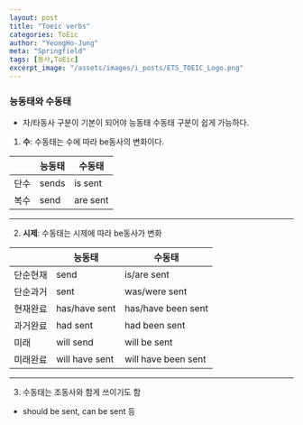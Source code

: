 ```yaml
---
layout: post
title: "Toeic verbs"
categories: ToEic
author: "YeongHo-Jung"
meta: "Springfield"
tags: [동사,ToEic]
excerpt_image: "/assets/images/i_posts/ETS_TOEIC_Logo.png"
---
```


### 능동태와 수동태
* 자/타동사 구분이 기본이 되어야 능동태 수동태 구분이 쉽게 가능하다.

1. **수**: 수동태는 수에 따라 be동사의 변화이다.

|   | 능동태 | 수동태 |
|---|------|-------|
|단수| sends| is sent|
|복수| send | are sent|

---

2. **시제**: 수동태는 시제에 따라 be동사가 변화

|       | 능동태 | 수동태 |
|--------|------|-------|
| 단순현재 | send | is/are sent|
| 단순과거 | sent | was/were sent|
| 현재완료 | has/have sent| has/have been sent|
| 과거완료 | had sent | had been sent|
| 미래   | will send | will be sent|
| 미래완료 | will have sent| will have been sent|

---

3. 수동태는 조동사와 함게 쓰이기도 함
* should be sent, can be sent 등